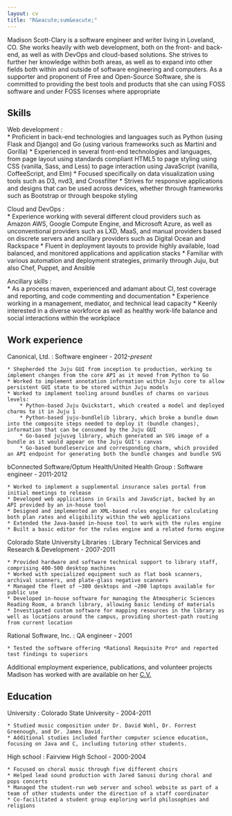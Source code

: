 ```yaml
---
layout: cv
title: "R&eacute;sum&eacute;"
---
```


Madison Scott-Clary is a software engineer and writer living in Loveland, CO. She works heavily with web development, both on the front- and back-end, as well as with DevOps and cloud-based solutions. She strives to further her knowledge within both areas, as well as to expand into other fields both within and outside of software engineering and computers. As a supporter and proponent of Free and Open-Source Software, she is committed to providing the best tools and products that she can using FOSS software and under FOSS licenses where appropriate

## Skills

Web development
:  
    * Proficient in back-end technologies and languages such as Python (using Flask and Django) and Go (using various frameworks such as Martini and Gorilla)
    * Experienced in several front-end technologies and languages, from page layout using standards compliant HTML5 to page styling using CSS (vanilla, Sass, and Less) to page interaction using JavaScript (vanilla, CoffeeScript, and Elm)
    * Focused specifically on data visualization using tools such as D3, nvd3, and Crossfilter
    * Strives for responsive applications and designs that can be used across devices, whether through frameworks such as Bootstrap or through bespoke styling

Cloud and DevOps
:  
    * Experience working with several different cloud providers such as Amazon AWS, Google Compute Engine, and Microsoft Azure, as well as unconventional providers such as LXD, MaaS, and manual providers based on discrete servers and ancillary providers such as Digital Ocean and Rackspace
    * Fluent in deployment layouts to provide highly available, load balanced, and monitored applications and application stacks
    * Familiar with various automation and deployment strategies, primarily through Juju, but also Chef, Puppet, and Ansible

Ancillary skills
:  
    * As a process maven, experienced and adamant about CI, test coverage and reporting, and code commenting and documentation
    * Experience working in a management, mediator, and technical lead capacity
    * Keenly interested in a diverse workforce as well as healthy work-life balance and social interactions within the workplace

## Work experience

Canonical, Ltd.
:   Software engineer - 2012-*present*

    * Shepherded the Juju GUI from inception to production, working to implement changes from the core API as it moved from Python to Go
    * Worked to implement annotation information within Juju core to allow persistent GUI state to be stored within Juju models
    * Worked to implement tooling around bundles of charms on various levels:
        * Python-based Juju Quickstart, which created a model and deployed charms to it in Juju 1
        * Python-based juju-bundlelib library, which broke a bundle down into the composite steps needed to deploy it (bundle changes), information that can be consumed by the Juju GUI
        * Go-based jujusvg library, which generated an SVG image of a bundle as it would appear on the Juju GUI's canvas
        * Go-based bundleservice and corresponding charm, which provided an API endpoint for generating both the bundle changes and bundle SVG

bConnected Software/Optum Health/United Health Group
:   Software engineer - 2011-2012

    * Worked to implement a supplemental insurance sales portal from initial meetings to release
    * Developed web applications in Grails and JavaScript, backed by an API provided by an in-house tool
    * Designed and implemented an XML-based rules engine for calculating both plan rates and eligibility within the web applications
    * Extended the Java-based in-house tool to work with the rules engine
    * Built a basic editor for the rules engine and a related forms engine

Colorado State University Libraries
:   Library Technical Services and Research &amp; Development - 2007-2011

    * Provided hardware and software technical support to library staff, comprising 400-500 desktop machines
    * Worked with specialized equipment such as flat book scanners, archival scanners, and plate-glass negative scanners
    * Managed the fleet of ~300 desktops and ~200 laptops available for public use
    * Developed in-house software for managing the Atmospheric Sciences Reading Room, a branch library, allowing basic lending of materials
    * Investigated custom software for mapping resources in the library as well as locations around the campus, providing shortest-path routing from current location

Rational Software, Inc.
:   QA engineer - 2001

    * Tested the software offering *Rational Requisite Pro* and reported test findings to superiors

Additional employment experience, publications, and volunteer projects Madison has worked with are available on her [C.V.](../cv)

## Education

University
:   Colorado State University - 2004-2011

    * Studied music composition under Dr. David Wohl, Dr. Forrest Greenough, and Dr. James David.
    * Additional studies included further computer science education, focusing on Java and C, including tutoring other students.

High school
:   Fairview High School - 2000-2004

    * Focused on choral music through five different choirs
    * Helped lead sound production with Jared Sanusi during choral and pops concerts
    * Managed the student-run web server and school website as part of a team of other students under the direction of a staff coordinator
    * Co-facilitated a student group exploring world philosophies and religions
